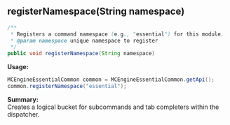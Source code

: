 ## registerNamespace(String namespace)

```java
/**
 * Registers a command namespace (e.g., "essential") for this module.
 * @param namespace unique namespace to register
 */
public void registerNamespace(String namespace)
```

**Usage:**
```java
MCEngineEssentialCommon common = MCEngineEssentialCommon.getApi();
common.registerNamespace("essential");
```

**Summary:**  
Creates a logical bucket for subcommands and tab completers within the dispatcher.
